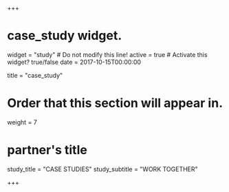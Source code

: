 +++
# case_study widget.
widget = "study" # Do not modify this line!
active = true # Activate this widget? true/false
date = 2017-10-15T00:00:00

title = "case_study"

# Order that this section will appear in.
weight = 7

# partner's title
study_title = "CASE STUDIES"
study_subtitle = "WORK TOGETHER"


+++